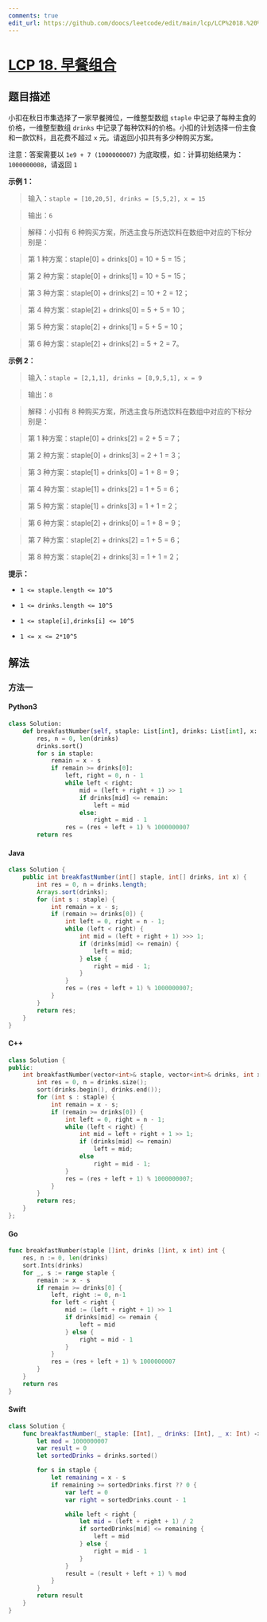 ```yaml
---
comments: true
edit_url: https://github.com/doocs/leetcode/edit/main/lcp/LCP%2018.%20%E6%97%A9%E9%A4%90%E7%BB%84%E5%90%88/README.md
---
```


<!-- problem:start -->

# [LCP 18. 早餐组合](https://leetcode.cn/problems/2vYnGI)

## 题目描述

<!-- description:start -->

小扣在秋日市集选择了一家早餐摊位，一维整型数组 `staple` 中记录了每种主食的价格，一维整型数组 `drinks` 中记录了每种饮料的价格。小扣的计划选择一份主食和一款饮料，且花费不超过 `x` 元。请返回小扣共有多少种购买方案。

注意：答案需要以 `1e9 + 7 (1000000007)` 为底取模，如：计算初始结果为：`1000000008`，请返回 `1`

**示例 1：**

> 输入：`staple = [10,20,5], drinks = [5,5,2], x = 15`

>

> 输出：`6`

>

> 解释：小扣有 6 种购买方案，所选主食与所选饮料在数组中对应的下标分别是：

> 第 1 种方案：staple[0] + drinks[0] = 10 + 5 = 15；

> 第 2 种方案：staple[0] + drinks[1] = 10 + 5 = 15；

> 第 3 种方案：staple[0] + drinks[2] = 10 + 2 = 12；

> 第 4 种方案：staple[2] + drinks[0] = 5 + 5 = 10；

> 第 5 种方案：staple[2] + drinks[1] = 5 + 5 = 10；

> 第 6 种方案：staple[2] + drinks[2] = 5 + 2 = 7。

**示例 2：**

> 输入：`staple = [2,1,1], drinks = [8,9,5,1], x = 9`

>

> 输出：`8`

>

> 解释：小扣有 8 种购买方案，所选主食与所选饮料在数组中对应的下标分别是：

> 第 1 种方案：staple[0] + drinks[2] = 2 + 5 = 7；

> 第 2 种方案：staple[0] + drinks[3] = 2 + 1 = 3；

> 第 3 种方案：staple[1] + drinks[0] = 1 + 8 = 9；

> 第 4 种方案：staple[1] + drinks[2] = 1 + 5 = 6；

> 第 5 种方案：staple[1] + drinks[3] = 1 + 1 = 2；

> 第 6 种方案：staple[2] + drinks[0] = 1 + 8 = 9；

> 第 7 种方案：staple[2] + drinks[2] = 1 + 5 = 6；

> 第 8 种方案：staple[2] + drinks[3] = 1 + 1 = 2；

**提示：**

-   `1 <= staple.length <= 10^5`

-   `1 <= drinks.length <= 10^5`

-   `1 <= staple[i],drinks[i] <= 10^5`

-   `1 <= x <= 2*10^5`

<!-- description:end -->

## 解法

<!-- solution:start -->

### 方法一

<!-- tabs:start -->

#### Python3

```python
class Solution:
    def breakfastNumber(self, staple: List[int], drinks: List[int], x: int) -> int:
        res, n = 0, len(drinks)
        drinks.sort()
        for s in staple:
            remain = x - s
            if remain >= drinks[0]:
                left, right = 0, n - 1
                while left < right:
                    mid = (left + right + 1) >> 1
                    if drinks[mid] <= remain:
                        left = mid
                    else:
                        right = mid - 1
                res = (res + left + 1) % 1000000007
        return res
```

#### Java

```java
class Solution {
    public int breakfastNumber(int[] staple, int[] drinks, int x) {
        int res = 0, n = drinks.length;
        Arrays.sort(drinks);
        for (int s : staple) {
            int remain = x - s;
            if (remain >= drinks[0]) {
                int left = 0, right = n - 1;
                while (left < right) {
                    int mid = (left + right + 1) >>> 1;
                    if (drinks[mid] <= remain) {
                        left = mid;
                    } else {
                        right = mid - 1;
                    }
                }
                res = (res + left + 1) % 1000000007;
            }
        }
        return res;
    }
}
```

#### C++

```cpp
class Solution {
public:
    int breakfastNumber(vector<int>& staple, vector<int>& drinks, int x) {
        int res = 0, n = drinks.size();
        sort(drinks.begin(), drinks.end());
        for (int s : staple) {
            int remain = x - s;
            if (remain >= drinks[0]) {
                int left = 0, right = n - 1;
                while (left < right) {
                    int mid = left + right + 1 >> 1;
                    if (drinks[mid] <= remain)
                        left = mid;
                    else
                        right = mid - 1;
                }
                res = (res + left + 1) % 1000000007;
            }
        }
        return res;
    }
};
```

#### Go

```go
func breakfastNumber(staple []int, drinks []int, x int) int {
	res, n := 0, len(drinks)
	sort.Ints(drinks)
	for _, s := range staple {
		remain := x - s
		if remain >= drinks[0] {
			left, right := 0, n-1
			for left < right {
				mid := (left + right + 1) >> 1
				if drinks[mid] <= remain {
					left = mid
				} else {
					right = mid - 1
				}
			}
			res = (res + left + 1) % 1000000007
		}
	}
	return res
}
```

#### Swift

```swift
class Solution {
    func breakfastNumber(_ staple: [Int], _ drinks: [Int], _ x: Int) -> Int {
        let mod = 1000000007
        var result = 0
        let sortedDrinks = drinks.sorted()

        for s in staple {
            let remaining = x - s
            if remaining >= sortedDrinks.first ?? 0 {
                var left = 0
                var right = sortedDrinks.count - 1

                while left < right {
                    let mid = (left + right + 1) / 2
                    if sortedDrinks[mid] <= remaining {
                        left = mid
                    } else {
                        right = mid - 1
                    }
                }
                result = (result + left + 1) % mod
            }
        }
        return result
    }
}
```

<!-- tabs:end -->

<!-- solution:end -->

<!-- problem:end -->
